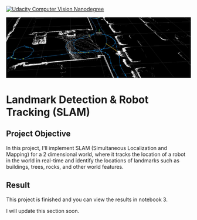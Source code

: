 [![Udacity Computer Vision Nanodegree](http://tugan0329.bitbucket.io/imgs/github/cvnd.svg)](https://www.udacity.com/course/computer-vision-nanodegree--nd891)

![header](images/readme.png)

# Landmark Detection & Robot Tracking (SLAM)

## Project Objective

In this project, I'll implement SLAM (Simultaneous Localization and Mapping) for a 2 dimensional world, where it tracks the location of a robot in the world in real-time and identify the locations of landmarks such as buildings, trees, rocks, and other world features.

## Result

This project is finished and you can view the results in notebook 3.

I will update this section soon.
